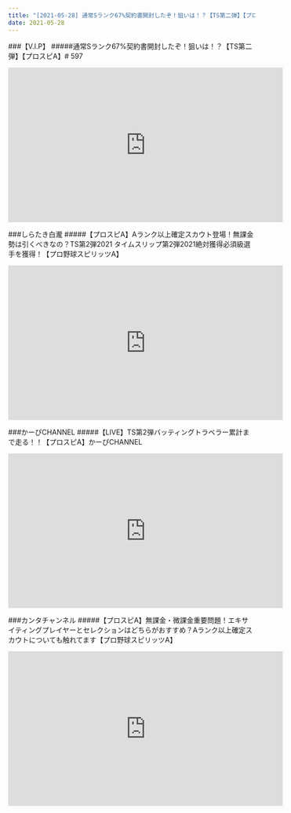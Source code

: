 ```yaml
---
title: "[2021-05-28] 通常Sランク67%契約書開封したぞ！狙いは！？【TS第二弾】【プロスピA】# 597 他"
date: 2021-05-28
---
```

###【V.I.P】
#####通常Sランク67%契約書開封したぞ！狙いは！？【TS第二弾】【プロスピA】# 597
<iframe width="560" height="315" src="https://www.youtube.com/embed/d9m5OrgwM0o" frameborder="0" allow="accelerometer; autoplay; clipboard-write; encrypted-media; gyroscope; picture-in-picture" allowfullscreen></iframe>

###しらたき白瀧
#####【プロスピA】Aランク以上確定スカウト登場！無課金勢は引くべきなの？TS第2弾2021 タイムスリップ第2弾2021絶対獲得必須級選手を獲得！【プロ野球スピリッツA】
<iframe width="560" height="315" src="https://www.youtube.com/embed/Jz0bHJajuUY" frameborder="0" allow="accelerometer; autoplay; clipboard-write; encrypted-media; gyroscope; picture-in-picture" allowfullscreen></iframe>

###かーぴCHANNEL
#####【LIVE】TS第2弾バッティングトラベラー累計まで走る！！【プロスピA】かーぴCHANNEL
<iframe width="560" height="315" src="https://www.youtube.com/embed/pUa_JgT7v-U" frameborder="0" allow="accelerometer; autoplay; clipboard-write; encrypted-media; gyroscope; picture-in-picture" allowfullscreen></iframe>

###カンタチャンネル
#####【プロスピA】無課金・微課金重要問題！エキサイティングプレイヤーとセレクションはどちらがおすすめ？Aランク以上確定スカウトについても触れてます【プロ野球スピリッツA】
<iframe width="560" height="315" src="https://www.youtube.com/embed/tQCVwUcsJJE" frameborder="0" allow="accelerometer; autoplay; clipboard-write; encrypted-media; gyroscope; picture-in-picture" allowfullscreen></iframe>

